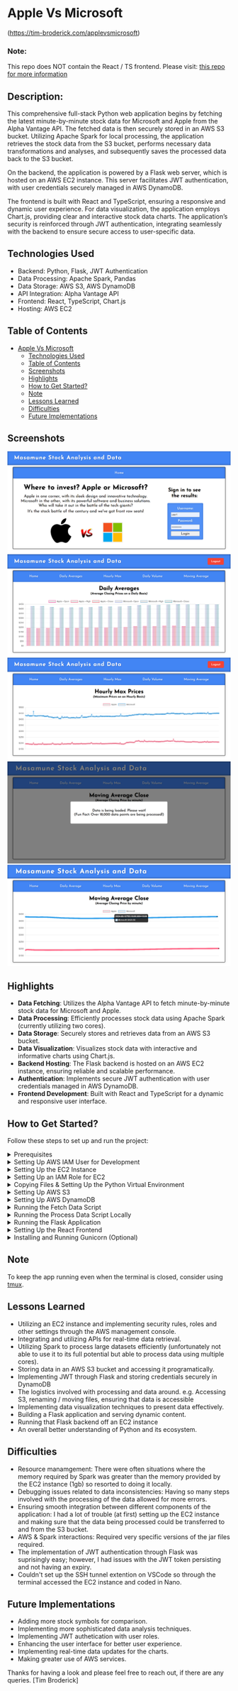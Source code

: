 # Apple Vs Microsoft
(https://tim-broderick.com/applevsmicrosoft)

### Note: ### 
This repo does NOT contain the React / TS frontend.
Please visit: [this repo for more information](https://github.com/TimBroderick44/Simple-Stock-Analysis-React-Frontend)

## Description:

This comprehensive full-stack Python web application begins by fetching the latest minute-by-minute stock data for Microsoft and Apple from the Alpha Vantage API. The fetched data is then securely stored in an AWS S3 bucket. Utilizing Apache Spark for local processing, the application retrieves the stock data from the S3 bucket, performs necessary data transformations and analyses, and subsequently saves the processed data back to the S3 bucket.

On the backend, the application is powered by a Flask web server, which is hosted on an AWS EC2 instance. This server facilitates JWT authentication, with user credentials securely managed in AWS DynamoDB.

The frontend is built with React and TypeScript, ensuring a responsive and dynamic user experience. For data visualization, the application employs Chart.js, providing clear and interactive stock data charts. The application’s security is reinforced through JWT authentication, integrating seamlessly with the backend to ensure secure access to user-specific data.

## Technologies Used

- Backend: Python, Flask, JWT Authentication
- Data Processing: Apache Spark, Pandas
- Data Storage: AWS S3, AWS DynamoDB
- API Integration: Alpha Vantage API
- Frontend: React, TypeScript, Chart.js
- Hosting: AWS EC2

## Table of Contents
- [Apple Vs Microsoft](#apple-vs-microsoft)
  - [Technologies Used](#technologies-used)
  - [Table of Contents](#table-of-contents)
  - [Screenshots](#screenshots)
  - [Highlights](#highlights)
  - [How to Get Started?](#how-to-get-started)
  - [Note](#note)
  - [Lessons Learned](#lessons-learned)
  - [Difficulties](#difficulties)
  - [Future Implementations](#future-implementations)

## Screenshots

![Home Page](./assets/react.png)
![Daily Averages](./assets/daily_react.png)
![Hourly Averages](./assets/hourly.png)
![Loading](./assets/loading.png)
![Moving Average](./assets/moving.png)

## Highlights

- **Data Fetching**: Utilizes the Alpha Vantage API to fetch minute-by-minute stock data for Microsoft and Apple.
- **Data Processing**: Efficiently processes stock data using Apache Spark (currently utilizing two cores).
- **Data Storage**: Securely stores and retrieves data from an AWS S3 bucket.
- **Data Visualization**: Visualizes stock data with interactive and informative charts using Chart.js.
- **Backend Hosting**: The Flask backend is hosted on an AWS EC2 instance, ensuring reliable and scalable performance.
- **Authentication**: Implements secure JWT authentication with user credentials managed in AWS DynamoDB.
- **Frontend Development**: Built with React and TypeScript for a dynamic and responsive user interface.

## How to Get Started?

Follow these steps to set up and run the project:

<details>
  <summary>Prerequisites</summary>

  Before you begin, ensure you have the following:

  1. **AWS Account**: Create an AWS account at [AWS](https://aws.amazon.com/console/).
  2. **Alpha Vantage API Key**: Sign up and get your API key from [Alpha Vantage](https://www.alphavantage.co/support/#api-key).
</details>

<details>
  <summary>Setting Up AWS IAM User for Development</summary>

  1. **Create an IAM User**:
     - Go to the [IAM Dashboard](https://console.aws.amazon.com/iam/).
     - Click on "Users" and then "Add user".
     - Name your user (e.g., "spark_user").
     - Select "Programmatic access" for the access type.
     - Click "Next: Permissions".

  2. **Attach Policies**:
     - Click "Attach existing policies directly".
     - Select "AmazonS3FullAccess" and "AmazonDynamoDBFullAccess".
     - Click "Next: Tags", then "Next: Review", and finally "Create user".

  3. **Save Access Keys**:
     - Save the Access Key ID and Secret Access Key. You'll need them for configuring AWS CLI and your `.env` file.

  4. **Set Up AWS Credentials**:
     - On **both** your local machine and EC2 instance, configure AWS CLI with your new user's credentials:
       ```bash
       aws configure
       ```
     - Provide your AWS Access Key, Secret Key, and the region (e.g., `ap-southeast-2`).
</details>

<details>
  <summary>Setting Up the EC2 Instance</summary>

  1. **Launch an EC2 Instance**:
     - Go to the [EC2 Dashboard](https://console.aws.amazon.com/ec2/).
     - Click on "Launch Instance".
     - Name your instance (e.g., "simple-stock-analysis").
     - For the OS Image, choose "Amazon Linux 2023".
     - Leave architecture as "64-bit (x86)" and instance type as "t2.micro".
     - Create a new key pair, name it (e.g., "simple-stock-analysis"), select "RSA" and ".pem" for the file type, and download it.
     - Under Network Settings, allow SSH traffic from "My IP". (If you change networks, you will have to update this)
     - Leave storage as the default 8 GiB.
     - Click "Launch Instance".
     - Take note of the Public IPv4 DNS (e.g., ec2-X-XXX-XXX-XX.ap-southeast-2.compute.amazonaws.com).

  2. **Connect to Your EC2 Instance**:
     - Open Git Bash and connect to your EC2 instance using the command:
       ```bash
       ssh -i /path/to/your/simple-stock-analysis.pem ec2-user@ec2-X-XXX-XXX-XX.ap-southeast-2.compute.amazonaws.com
       ```
</details>

<details>
  <summary>Setting Up an IAM Role for EC2</summary>

  1. **Create an IAM Role**:
     - Go to the [IAM Dashboard](https://console.aws.amazon.com/iam/).
     - Click on "Roles" and then "Create role".
     - Select "AWS service" and then "EC2".
     - Click "Next: Permissions".

  2. **Attach Policies**:
     - Select "AmazonS3FullAccess" and "AmazonDynamoDBFullAccess".
     - Click "Next: Tags", then "Next: Review".
     - Name your role (e.g., "EC2_S3_DynamoDB_Access").
     - Click "Create role".

  3. **Assign Role to EC2 Instance**:
     - Go to the [EC2 Dashboard](https://console.aws.amazon.com/ec2/).
     - Select your instance, click on "Actions" -> "Security" -> "Modify IAM Role".
     - Select the newly created role (e.g., "EC2_S3_DynamoDB_Access") and click "Update IAM role".
</details>

<details>
  <summary>Copying Files & Setting Up the Python Virtual Environment</summary>

  1. **Transfer Files**:
     - Use a tool like [WinSCP](https://winscp.net/eng/docs/guide_amazon_ec2) or the console to transfer `app.py`, `fetch_stock_data.py`, `process_data.py`, `setup_db.py`, `templates` folder, and `build` folder to your EC2 instance.

  2. **Set Up Python Virtual Environment**:
     - On your EC2 instance, run the following commands:
       ```bash
       sudo yum update -y
       sudo yum install python3 -y
       python3 -m venv venv
       source venv/bin/activate
       pip install flask boto3 pandas requests python-dotenv passlib flask-cors flask-jwt-extended
       ```
  3. **Create a .env file for keys**:
     - In the root directory, create a `.env` file:
       ```plaintext
       ALPHA_VANTAGE_API_KEY=XXXXXXX
       AWS_ACCESS_KEY_ID=XXXXXXXXXX
       AWS_SECRET_ACCESS_KEY=XXXXXXXXXX
       ```
      - Update with the values from when you previously created your user ('Setting Up AWS IAM User for Development')
</details>

<details>
  <summary>Setting Up AWS S3</summary>

  1. **Create an S3 Bucket**:
     - Go to the [S3 Dashboard](https://console.aws.amazon.com/s3/).
     - Click on "Create bucket".
     - Name your bucket "simple-stock-analysis" (if you use another name, you will need to update the code).
     - Choose a region close to you.
     - Leave other settings as default and create the bucket.
</details>

<details>
  <summary>Setting Up AWS DynamoDB</summary>

  1. **Create a DynamoDB Table**:
     - Go to the [DynamoDB Dashboard](https://console.aws.amazon.com/dynamodb/).
     - Click on "Create table".
     - Name your table "users".
     - Set the Primary key to "username" (Type: String).
     - Leave other settings as default and create the table.

  2. **Run the `setup_db.py` Script**:
     - Ensure the `setup_db.py` file is transferred to your EC2 instance.
     - The script will create the table if it doesn't exist and insert user data.
     - On your EC2 instance, run the following commands:
       ```bash
       python setup_db.py
       ```

</details>

<details>
  <summary>Running the Fetch Data Script</summary>

  1. **Configure AWS Credentials**:
     - On your EC2 instance, configure AWS CLI with your credentials:
       ```bash
       aws configure
       ```
     - Provide your AWS Access Key, Secret Key, and the region where your S3 bucket is located (e.g., `ap-southeast-2`).

  2. **Run the Fetch Data Script**:
     - Run the following command to fetch data from the Alpha Vantage API and upload it to your S3 bucket:
       ```bash
       python fetch_stock_data.py
       ```
</details>

<details>
  <summary>Running the Process Data Script Locally</summary>

  1. **Set Up Local Environment**:
     - On your local machine, set up a Python virtual environment and install the necessary dependencies:
       ```bash
       python -m venv venv
       source venv/bin/activate
       pip install pyspark boto3 pandas python-dotenv
       ```

  2. **Configure AWS Credentials Locally**:
     - Configure AWS CLI with your credentials:
       ```bash
       aws configure
       ```

  3. **Power up! (Optional)**:
     - Within `process_data.py`, look for:
        ```python
        executor_memory = "4g" 
        driver_memory = "4g" 
        executor_cores = "3"
        cores_max = "3"
        ```  
      - If your available system resources exceed the above (or are below the above), feel free to update the above values. (Higher values will positively influence the performance)

  4. **Run the Process Data Script**:
     - Run the following command to process the data locally and upload the results back to the S3 bucket:
       ```bash
       python process_data.py
       ```
</details>

<details>
  <summary>Running the Flask Application</summary>

  1. **Run the Flask App on EC2**:
     - On your EC2 instance, start the Flask application:
       ```bash
       source venv/bin/activate
       python app.py
       ```

  2. **Test Access to the Application**:
     - Open your browser and navigate to `http://<your-ec2-public-dns>:5000/api/daily_avg`. If you see JSON data, you have access and can proceed. 
</details>

<details>
  <summary>Setting Up the React Frontend</summary>
  
  1. **Ensure Access to the React / TS Repo**:
     - [Make sure to have visited this repo](https://github.com/TimBroderick44/Simple-Stock-Analysis-React-Frontend)

  2. **Transfer React Build Files**:
     - Ensure your React app is built using `npm run build`.
     - Transfer the contents of the `build` folder to the EC2 instance.

  3. **Serve the React App with Flask**:
     - Ensure `app.py` is set up to serve the React app as shown in the previous steps.
     - Access the application using the public DNS of your EC2 instance.
</details>

<details>
  <summary>Installing and Running Gunicorn (Optional)</summary>

  1. **Install Gunicorn**:
     - On your EC2 instance, install Gunicorn:
       ```bash
       pip install gunicorn
       ```

  2. **Run the Flask App with Gunicorn**:
     - Run the following command to start the Flask application with Gunicorn:
       ```bash
       gunicorn --bind 0.0.0.0:5000 app:app
       ```
</details>

## Note

To keep the app running even when the terminal is closed, consider using [tmux](https://github.com/tmux/tmux/wiki).

## Lessons Learned

- Utilizing an EC2 instance and implementing security rules, roles and other settings through the AWS management console. 
- Integrating and utilizing APIs for real-time data retrieval.
- Utilizing Spark to process large datasets efficiently (unfortunately not able to use it to its full potential but able to process data using multiple cores).
- Storing data in an AWS S3 bucket and accessing it programatically.
- Implementing JWT through Flask and storing credentials securely in DynamoDB
- The logistics involved with processing and data around. e.g. Accessing S3, renaming / moving files, ensuring that data is accessible
- Implementing data visualization techniques to present data effectively.
- Building a Flask application and serving dynamic content.
- Running that Flask backend off an EC2 instance 
- An overall better understanding of Python and its ecosystem.

## Difficulties

- Resource manamgement: There were often situations where the memory required by Spark was greater than the memory provided by the EC2 instance (1gb) so resorted to doing it locally.
- Debugging issues related to data inconsistencies: Having so many steps involved with the processing of the data allowed for more errors.
- Ensuring smooth integration between different components of the application: I had a lot of trouble (at first) setting up the EC2 instance and making sure that the data being processed could be transferred to and from the S3 bucket. 
- AWS & Spark interactions: Required very specific versions of the jar files required. 
- The implementation of JWT authentication through Flask was suprisingly easy; however, I had issues with the JWT token persisting and not having an expiry. 
- Couldn't set up the SSH tunnel extention on VSCode so through the terminal accessed the EC2 instance and coded in Nano.

## Future Implementations

- Adding more stock symbols for comparison.
- Implementing more sophisticated data analysis techniques.
- Implementing JWT authetication with user roles. 
- Enhancing the user interface for better user experience.
- Implementing real-time data updates for the charts.
- Making greater use of AWS services. 

Thanks for having a look and please feel free to reach out, if there are any queries. 
[Tim Broderick]
